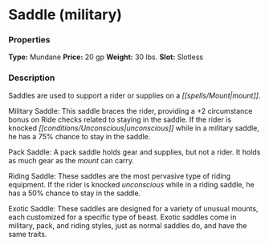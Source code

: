 ﻿---
Title: "Saddle (military)"
Type: "Mundane"
Price: "20 gp"
Weight: "30 lbs."
Slot: "Slotless"
Description: |
  "Saddles are used to support a rider or supplies on a mount.
  _Military Saddle_: This saddle braces the rider, providing a +2 circumstance bonus on Ride checks related to staying in the saddle. If the rider is knocked unconscious while in a military saddle, he has a 75% chance to stay in the saddle.
  _Pack Saddle_: A pack saddle holds gear and supplies, but not a rider. It holds as much gear as the mount can carry.
  _Riding Saddle_: These saddles are the most pervasive type of riding equipment. If the rider is knocked unconscious while in a riding saddle, he has a 50% chance to stay in the saddle.
  _Exotic Saddle_: These saddles are designed for a variety of unusual mounts, each customized for a specific type of beast. Exotic saddles come in military, pack, and riding styles, just as normal saddles do, and have the same traits."
Sources: "['Core Rulebook', 'Ultimate Equipment']"
---

# Saddle (military)

### Properties

**Type:** Mundane **Price:** 20 gp **Weight:** 30 lbs. **Slot:** Slotless

### Description

Saddles are used to support a rider or supplies on a _[[spells/Mount|mount]]_.

Military Saddle: This saddle braces the rider, providing a +2 circumstance bonus on Ride checks related to staying in the saddle. If the rider is knocked _[[conditions/Unconscious|unconscious]]_ while in a military saddle, he has a 75% chance to stay in the saddle.

Pack Saddle: A pack saddle holds gear and supplies, but not a rider. It holds as much gear as the _mount_ can carry.

Riding Saddle: These saddles are the most pervasive type of riding equipment. If the rider is knocked _unconscious_ while in a riding saddle, he has a 50% chance to stay in the saddle.

Exotic Saddle: These saddles are designed for a variety of unusual mounts, each customized for a specific type of beast. Exotic saddles come in military, pack, and riding styles, just as normal saddles do, and have the same traits.

